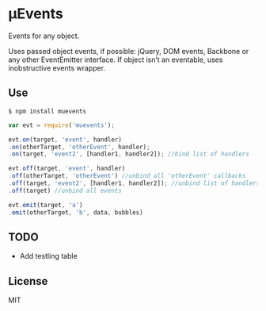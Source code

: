 # μEvents

Events for any object.

Uses passed object events, if possible: jQuery, DOM events, Backbone or any other EventEmitter interface. If object isn’t an eventable, uses inobstructive events wrapper.


## Use

```
$ npm install muevents
```


```js
var evt = require('muevents');

evt.on(target, 'event', handler)
.on(otherTarget, 'otherEvent', handler);
.on(target, 'event2', [handler1, handler2]); //bind list of handlers

evt.off(target, 'event', handler)
.off(otherTarget, 'otherEvent') //unbind all 'otherEvent' callbacks
.off(target, 'event2', [handler1, handler2]); //unbind list of handlers
.off(target) //unbind all events

evt.emit(target, 'a')
.emit(otherTarget, 'b', data, bubbles)
```


## TODO

* Add testling table


## License

MIT
